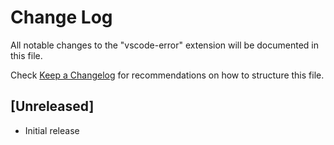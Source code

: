 # Change Log

All notable changes to the "vscode-error" extension will be documented in this file.

Check [Keep a Changelog](http://keepachangelog.com/) for recommendations on how to structure this file.

## [Unreleased]

- Initial release